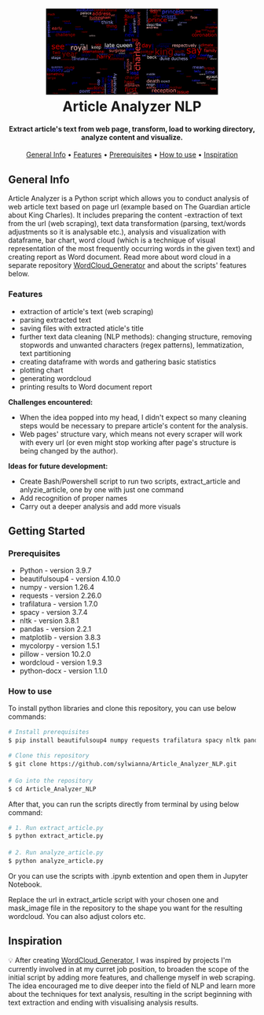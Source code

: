 <h1 align="center">
  <br>
  <a href="https://www.theguardian.com/uk-news/2023/sep/08/what-a-year-of-king-charles-has-shown-us-about-how-he-wants-to-reign" target="_blank"><img src="What_a_year_of_King_Charles_has_shown_us_about_how_he_wants_to_reign_wordcloud.png" alt="Article Analyzer NLP" width="350"></a>
  <br>
  Article Analyzer NLP
  <br>
</h1>
<h4 align="center">Extract article's text from web page, transform, load to working directory, analyze content and visualize.</h4>

<p align="center">
  <a href="#general-info">General Info</a> •
  <a href="#features">Features</a> •
  <a href="#prerequisites">Prerequisites</a> •
  <a href="#how-to-use">How to use</a> •
  <a href="#inspiration">Inspiration</a>
</p>

## General Info
Article Analyzer is a Python script which allows you to conduct analysis of web article text based on page url (example based on The Guardian article about King Charles). It includes preparing the content -extraction of text from the url (web scraping), text data transformation (parsing, text/words adjustments so it is analysable etc.), analysis and visualization with dataframe, bar chart, word cloud (which is a technique of visual representation of the most frequently occurring words in the given text) and creating report as Word document. Read more about word cloud in a separate repository <a href="https://github.com/sylwianna/WordCloud_Generator" target="_blank">WordCloud_Generator</a> and about the scripts' features below.

### Features
* extraction of article's text (web scraping)
* parsing extracted text
* saving files with extracted aticle's title
* further text data cleaning (NLP methods): changing structure, removing stopwords and unwanted characters (regex patterns), lemmatization, text partitioning
* creating dataframe with words and gathering basic statistics
* plotting chart
* generating wordcloud
* printing results to Word document report

**Challenges encountered:**
* When the idea popped into my head, I didn't expect so many cleaning steps would be necessary to prepare article's content for the analysis.
* Web pages' structure vary, which means not every scraper will work with every url (or even might stop working after page's structure is being changed by the author).

**Ideas for future development:**
* Create Bash/Powershell script to run two scripts, extract_article and anlyzie_article, one by one with just one command
* Add recognition of proper names
* Carry out a deeper analysis and add more visuals

## Getting Started

### Prerequisites
* Python - version 3.9.7
* beautifulsoup4 - version 4.10.0
* numpy - version 1.26.4
* requests - version 2.26.0
* trafilatura - version 1.7.0
* spacy - version 3.7.4
* nltk - version 3.8.1
* pandas - version 2.2.1
* matplotlib - version 3.8.3
* mycolorpy - version 1.5.1
* pillow - version 10.2.0
* wordcloud - version 1.9.3
* python-docx - version 1.1.0

### How to use
To install python libraries and clone this repository, you can use below commands:

```bash
# Install prerequisites
$ pip install beautifulsoup4 numpy requests trafilatura spacy nltk pandas matplotlib mycolorpy pillow wodcloud python-docx
```

```bash
# Clone this repository
$ git clone https://github.com/sylwianna/Article_Analyzer_NLP.git

# Go into the repository
$ cd Article_Analyzer_NLP
```

 After that, you can run the scripts directly from terminal by using below command:

 ```bash
 # 1. Run extract_article.py
 $ python extract_article.py

 # 2. Run analyze_article.py
 $ python analyze_article.py
 ```
 
Or you can use the scripts with .ipynb extention and open them in Jupyter Notebook.

Replace the url in extract_article script with your chosen one and mask_image file in the repository to the shape you want for the resulting wordcloud. You can also adjust colors etc.

## Inspiration
:bulb: After creating <a href="https://github.com/sylwianna/WordCloud_Generator" target="_blank">WordCloud_Generator</a>, I was inspired by projects I'm currently involved in at my curret job position, to broaden the scope of the initial script by adding more features, and challenge myself in web scraping. The idea encouraged me to dive deeper into the field of NLP and learn more about the techniques for text analysis, resulting in the script beginning with text extraction and ending with visualising analysis results.
